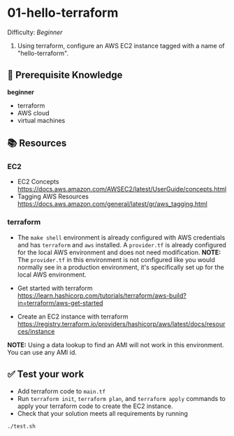 # 01-hello-terraform

Difficulty: *Beginner*

1. Using terraform, configure an AWS EC2 instance tagged with a name of "hello-terraform".

## :pencil: Prerequisite Knowledge

**beginner**
- terraform
- AWS cloud
- virtual machines

## :books: Resources

### EC2

- EC2 Concepts
  https://docs.aws.amazon.com/AWSEC2/latest/UserGuide/concepts.html
- Tagging AWS Resources
  https://docs.aws.amazon.com/general/latest/gr/aws_tagging.html

### terraform

- The `make shell` environment is already configured with AWS credentials and has `terraform` and `aws` installed. A `provider.tf` is already configured for the local AWS environment and does not need modification. **NOTE:** The `provider.tf` in this environment is not configured like you would normally see in a production environment, it's specifically set up for the local AWS environment.
- Get started with terraform
  https://learn.hashicorp.com/tutorials/terraform/aws-build?in=terraform/aws-get-started

- Create an EC2 instance with terraform
  https://registry.terraform.io/providers/hashicorp/aws/latest/docs/resources/instance

**NOTE:** Using a data lookup to find an AMI will not work in this environment. You can use any AMI id.

## :white_check_mark: Test your work

- Add terraform code to `main.tf` 
- Run `terraform init`, `terraform plan`, and `terraform apply` commands to apply your terraform code to create the EC2 instance.
- Check that your solution meets all requirements by running

```
./test.sh
```

